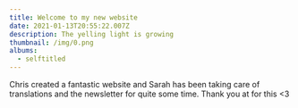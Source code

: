 ```yaml
---
title: Welcome to my new website
date: 2021-01-13T20:55:22.007Z
description: The yelling light is growing
thumbnail: /img/0.png
albums:
  - selftitled
---
```

Chris created a fantastic website and Sarah has been taking care of translations and the newsletter for quite some time. Thank you at for this <3